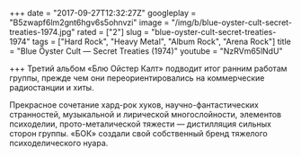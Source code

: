 +++
date = "2017-09-27T12:32:27Z"
googleplay = "B5zwapf6lm2gnt6hgv6s5ohnvzi"
image = "/img/b/blue-oyster-cult-secret-treaties-1974.jpg"
rated = ["2"]
slug = "blue-oyster-cult-secret-treaties-1974"
tags = ["Hard Rock", "Heavy Metal", "Album Rock", "Arena Rock"]
title = "Blue Öyster Cult — Secret Treaties (1974)"
youtube = "NzRVm65lNdU"

+++
Третий альбом «Блю Ойстер Калт» подводит итог ранним работам группы, прежде чем они переориентировались на коммерческие радиостанции и хиты.

Прекрасное сочетание хард-рок хуков, научно-фантастических странностей, музыкальной и лирической многослойности, элементов психоделии, прото-металической тяжести — дистилляция сильных сторон группы. «БОК» создали свой собственный бренд тяжелого психоделического нуара.
